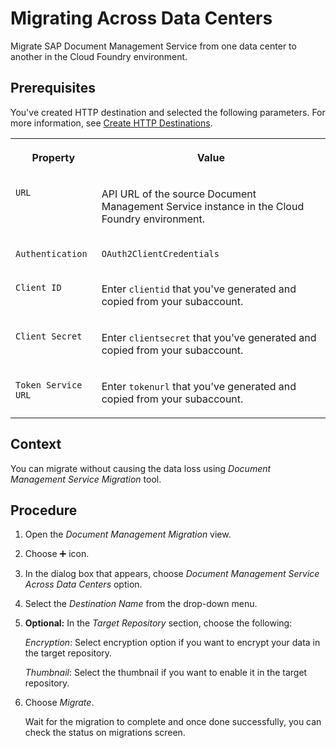 <!-- loio615286deed794ed6a88eb688ce96e169 -->

<link rel="stylesheet" type="text/css" href="../css/sap-icons.css"/>

# Migrating Across Data Centers

Migrate SAP Document Management Service from one data center to another in the Cloud Foundry environment.



<a name="loio615286deed794ed6a88eb688ce96e169__prereq_z5n_c1j_crb"/>

## Prerequisites

You've created HTTP destination and selected the following parameters. For more information, see [Create HTTP Destinations](https://help.sap.com/viewer/cca91383641e40ffbe03bdc78f00f681/Cloud/en-US/783fa1c418a244d0abb5f153e69ca4ce.html).


<table>
<tr>
<th valign="top">

Property



</th>
<th valign="top">

Value



</th>
</tr>
<tr>
<td valign="top">

`URL`



</td>
<td valign="top">

API URL of the source Document Management Service instance in the Cloud Foundry environment.



</td>
</tr>
<tr>
<td valign="top">

`Authentication` 



</td>
<td valign="top">

`OAuth2ClientCredentials`



</td>
</tr>
<tr>
<td valign="top">

`Client ID` 



</td>
<td valign="top">

Enter `clientid` that you've generated and copied from your subaccount.



</td>
</tr>
<tr>
<td valign="top">

`Client Secret`



</td>
<td valign="top">

Enter `clientsecret` that you’ve generated and copied from your subaccount.



</td>
</tr>
<tr>
<td valign="top">

`Token Service URL`



</td>
<td valign="top">

Enter `tokenurl` that you've generated and copied from your subaccount.



</td>
</tr>
</table>



## Context

You can migrate without causing the data loss using *Document Management Service Migration* tool.



## Procedure

1.  Open the *Document Management Migration* view.

2.  Choose :heavy_plus_sign: icon.

3.  In the dialog box that appears, choose *Document Management Service Across Data Centers* option.

4.  Select the *Destination Name* from the drop-down menu.

5.  **Optional:** In the *Target Repository* section, choose the following:

    *Encryption*: Select encryption option if you want to encrypt your data in the target repository.

    *Thumbnail*: Select the thumbnail if you want to enable it in the target repository.

6.  Choose *Migrate*.

    Wait for the migration to complete and once done successfully, you can check the status on migrations screen.


